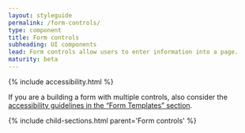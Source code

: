 ```yaml
---
layout: styleguide
permalink: /form-controls/
type: component
title: Form controls
subheading: UI components
lead: Form controls allow users to enter information into a page.
maturity: beta
---
```


{% include accessibility.html %}

<p>If you are a building a form with multiple controls, also consider the <a href="{{ site.baseurl }}/form-controls/">accessibility guidelines in the “Form Templates” section</a>.</p>

{% include child-sections.html parent='Form controls' %}
